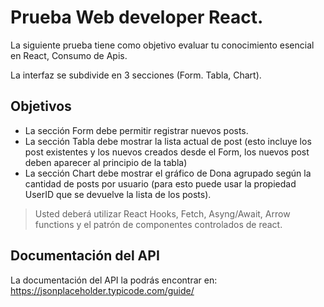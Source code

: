 # Prueba Web developer React.
La siguiente prueba tiene como objetivo evaluar tu conocimiento esencial en React, Consumo de Apis.


La interfaz se subdivide en 3 secciones (Form. Tabla, Chart).

## Objetivos

* La sección Form debe permitir registrar nuevos posts.
* La sección Tabla debe mostrar la lista actual de post (esto incluye los post existentes y los nuevos creados desde el Form, los nuevos post deben aparecer al principio de la tabla)
* La sección Chart debe mostrar el gráfico de Dona agrupado según la cantidad de posts por usuario (para esto puede usar la propiedad UserID que se devuelve la lista de los posts).

> Usted deberá utilizar React Hooks, Fetch, Asyng/Await, Arrow functions y el patrón de componentes controlados de react.
 
## Documentación del API
La documentación del API la podrás encontrar en:
https://jsonplaceholder.typicode.com/guide/